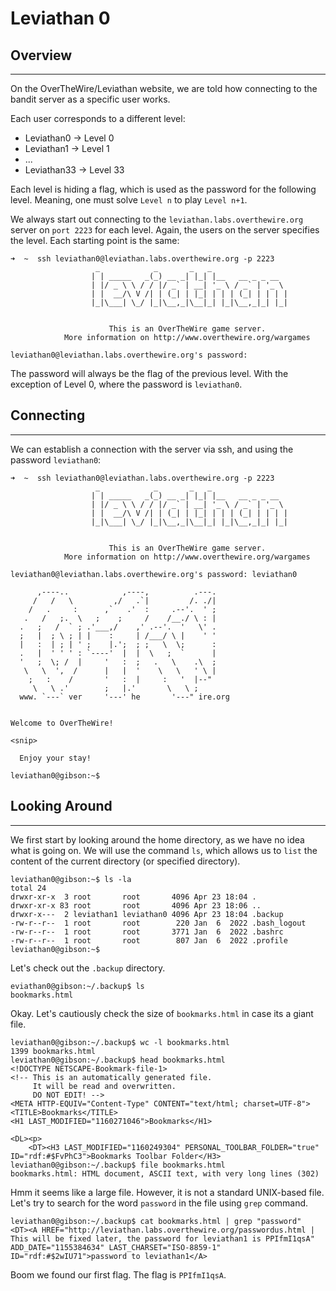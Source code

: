# Leviathan 0


## Overview

-----------------
On the OverTheWire/Leviathan website, we are told how connecting to the bandit server as a specific user works.

Each user corresponds to a different level:
- Leviathan0 -> Level 0
- Leviathan1 -> Level 1
- ...
- Leviathan33 -> Level 33

Each level is hiding a flag, which is used as the password for the following level. Meaning, one must solve `Level n` to play `Level n+1`.

We always start out connecting to the `leviathan.labs.overthewire.org` server on `port 2223` for each level.
Again, the users on the server specifies the level. Each starting point is the same:

``` text
➜  ~  ssh leviathan0@leviathan.labs.overthewire.org -p 2223          
                   _            _       _   _                        
                  | | _____   _(_) __ _| |_| |__   __ _ _ __         
                  | |/ _ \ \ / / |/ _` | __| '_ \ / _` | '_ \        
                  | |  __/\ V /| | (_| | |_| | | | (_| | | | |       
                  |_|\___| \_/ |_|\__,_|\__|_| |_|\__,_|_| |_|       
                                                                     
                                                                     
                      This is an OverTheWire game server.            
            More information on http://www.overthewire.org/wargames  
                                                                     
leviathan0@leviathan.labs.overthewire.org's password:     
```

The password will always be the flag of the previous level. With the exception of Level 0, where the password is `leviathan0`.


## Connecting

--------------

We can establish a connection with the server via ssh, and using the password `leviathan0`:

``` text
➜  ~  ssh leviathan0@leviathan.labs.overthewire.org -p 2223
                   _            _       _   _                 
                  | | _____   _(_) __ _| |_| |__   __ _ _ __  
                  | |/ _ \ \ / / |/ _` | __| '_ \ / _` | '_ \ 
                  | |  __/\ V /| | (_| | |_| | | | (_| | | | |
                  |_|\___| \_/ |_|\__,_|\__|_| |_|\__,_|_| |_|
                                                              

                      This is an OverTheWire game server. 
            More information on http://www.overthewire.org/wargames

leviathan0@leviathan.labs.overthewire.org's password: leviathan0

      ,----..            ,----,          .---.
     /   /   \         ,/   .`|         /. ./|
    /   .     :      ,`   .'  :     .--'.  ' ;
   .   /   ;.  \   ;    ;     /    /__./ \ : |
  .   ;   /  ` ; .'___,/    ,' .--'.  '   \' .
  ;   |  ; \ ; | |    :     | /___/ \ |    ' '
  |   :  | ; | ' ;    |.';  ; ;   \  \;      :
  .   |  ' ' ' : `----'  |  |  \   ;  `      |
  '   ;  \; /  |     '   :  ;   .   \    .\  ;
   \   \  ',  /      |   |  '    \   \   ' \ |
    ;   :    /       '   :  |     :   '  |--"
     \   \ .'        ;   |.'       \   \ ;
  www. `---` ver     '---' he       '---" ire.org


Welcome to OverTheWire!

<snip>

  Enjoy your stay!

leviathan0@gibson:~$ 
```

## Looking Around

--------------
We first start by looking around the home directory, as we have no idea what is going on. We will use the command `ls`,
which allows us to `list` the content of the current directory (or specified directory).


``` text
leviathan0@gibson:~$ ls -la
total 24
drwxr-xr-x  3 root       root       4096 Apr 23 18:04 .
drwxr-xr-x 83 root       root       4096 Apr 23 18:06 ..
drwxr-x---  2 leviathan1 leviathan0 4096 Apr 23 18:04 .backup
-rw-r--r--  1 root       root        220 Jan  6  2022 .bash_logout
-rw-r--r--  1 root       root       3771 Jan  6  2022 .bashrc
-rw-r--r--  1 root       root        807 Jan  6  2022 .profile
leviathan0@gibson:~$
```

Let's check out the `.backup` directory.

``` text
eviathan0@gibson:~/.backup$ ls
bookmarks.html
```

Okay. Let's cautiously check the size of `bookmarks.html` in case its a giant file. 

``` text
leviathan0@gibson:~/.backup$ wc -l bookmarks.html 
1399 bookmarks.html
leviathan0@gibson:~/.backup$ head bookmarks.html 
<!DOCTYPE NETSCAPE-Bookmark-file-1>
<!-- This is an automatically generated file.
     It will be read and overwritten.
     DO NOT EDIT! -->
<META HTTP-EQUIV="Content-Type" CONTENT="text/html; charset=UTF-8">
<TITLE>Bookmarks</TITLE>
<H1 LAST_MODIFIED="1160271046">Bookmarks</H1>

<DL><p>
    <DT><H3 LAST_MODIFIED="1160249304" PERSONAL_TOOLBAR_FOLDER="true" ID="rdf:#$FvPhC3">Bookmarks Toolbar Folder</H3>
leviathan0@gibson:~/.backup$ file bookmarks.html 
bookmarks.html: HTML document, ASCII text, with very long lines (302)
```

Hmm it seems like a large file. However, it is not a standard UNIX-based file. Let's try to search for the word `password`
in the file using `grep` command.

``` text
leviathan0@gibson:~/.backup$ cat bookmarks.html | grep "password"
<DT><A HREF="http://leviathan.labs.overthewire.org/passwordus.html | This will be fixed later, the password for leviathan1 is PPIfmI1qsA" ADD_DATE="1155384634" LAST_CHARSET="ISO-8859-1" ID="rdf:#$2wIU71">password to leviathan1</A>
```

Boom we found our first flag. The flag is `PPIfmI1qsA`.



